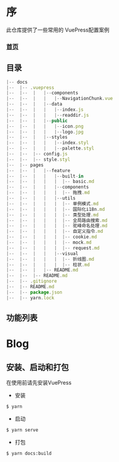 # 序

此仓库提供了一些常用的 VuePress配置案例

### [首页](https://ggupzhh.github.io/vue-element-admin-press/)

## 目录
```js
|-- docs
|--  |-- .vuepress
|--  |--  |   |--components
|--  |--  |   |   |--NavigationChunk.vue
|--  |--  |   |--data
|--  |--  |   |   |--index.js
|--  |--  |   |   |--readdir.js
|--  |--  |   |--public
|--  |--  |   |   |--icon.png
|--  |--  |   |   |--logo.jpg
|--  |--  |   |--styles
|--  |--  |   |   |--index.styl
|--  |--  |   |   |--palette.styl
|--  |--  |-- config.js
|--  |--  |-- style.styl
|--  |-- pages
|--  |--  |   |--feature
|--  |--  |   |   |--built-in
|--  |--  |   |   |  |-- basic.md
|--  |--  |   |   |--components
|--  |--  |   |   |  |-- 拖拽.md
|--  |--  |   |   |--utils
|--  |--  |   |   |  |-- 单例模式.md
|--  |--  |   |   |  |-- 国际化i18n.md
|--  |--  |   |   |  |-- 类型处理.md
|--  |--  |   |   |  |-- 全局路由搜索.md
|--  |--  |   |   |  |-- 驼峰命名处理.md
|--  |--  |   |   |  |-- 自定义指令.md
|--  |--  |   |   |  |-- cookie.md
|--  |--  |   |   |  |-- mock.md
|--  |--  |   |   |  |-- request.md
|--  |--  |   |   |--visual
|--  |--  |   |   |  |-- 折线图.md
|--  |--  |   |   |  |-- 柱状.md
|--  |--  |   |-- README.md
|--  |--  |-- README.md
|--  |-- .gitignore
|--  |-- README.md
|--  |-- package.json
|--  |-- yarn.lock
```

## 功能列表
# Blog

## 安装、启动和打包
在使用前请先安装VuePress
  - 安装
  ```sh
  $ yarn 
  ```

  - 启动
  ```sh
  $ yarn serve
  ```

  - 打包
  ```sh
  $ yarn docs:build
  ```